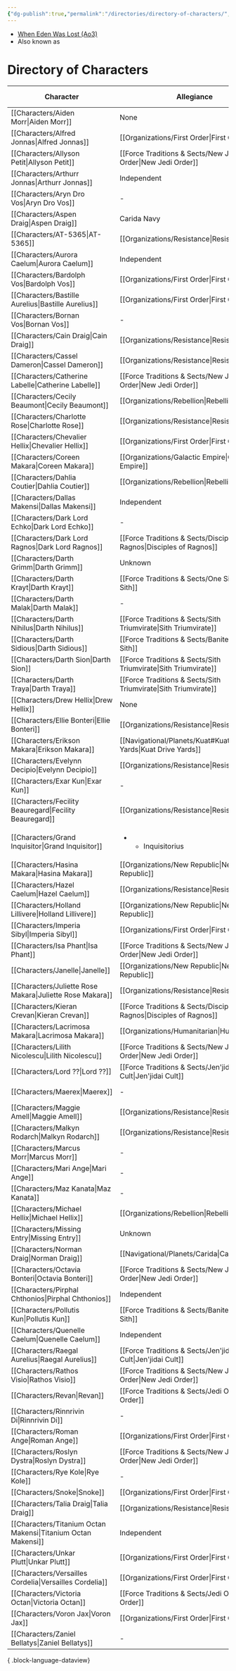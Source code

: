 ```yaml
---
{"dg-publish":true,"permalink":"/directories/directory-of-characters/","tags":["meta"],"dgShowLocalGraph":false}
---
```


- [When Eden Was Lost (Ao3)](https://archiveofourown.org/works/19334440/chapters/45992584)
- Also known as
# Directory of Characters

| Character                                                        | Allegiance                                                               | Force Sensitivity | Homeworld                                        | Status   |
| ---------------------------------------------------------------- | ------------------------------------------------------------------------ | ----------------- | ------------------------------------------------ | -------- |
| [[Characters/Aiden Morr\|Aiden Morr]]                         | None                                                                     | No sensitivity    | \-                                               | Deceased |
| [[Characters/Alfred Jonnas\|Alfred Jonnas]]                   | [[Organizations/First Order\|First Order]]                            | Fallen Jedi       | [[Navigational/Planets/Artorias\|Artorias]]   | Alive    |
| [[Characters/Allyson Petit\|Allyson Petit]]                   | [[Force Traditions & Sects/New Jedi Order\|New Jedi Order]]           | Jedi Knight       | \-                                               | Deceased |
| [[Characters/Arthurr Jonnas\|Arthurr Jonnas]]                 | Independent                                                              | No sensitivity    | [[Navigational/Artorias.md\|Artorias]]           | Alive    |
| [[Characters/Aryn Dro Vos\|Aryn Dro Vos]]                     | \-                                                                       | No sensitivity    | [[Navigational/Anaxes.md\|Anaxes]]               | Alive    |
| [[Characters/Aspen Draig\|Aspen Draig]]                       | Carida Navy                                                              | No sensitivity    | [[Navigational/Planets/Carida\|Carida]]       | Deceased |
| [[Characters/AT-5365\|AT-5365]]                               | [[Organizations/Resistance\|Resistance]]                              | Force-sensitive   | [[Navigational/Planets/Primea\|Primea]]                                       | Alive    |
| [[Characters/Aurora Caelum\|Aurora Caelum]]                   | Independent                                                              | Force-sensitive   | [[Navigational/Planets/Nallastia\|Nallastia]] | Deceased |
| [[Characters/Bardolph Vos\|Bardolph Vos]]                     | [[Organizations/First Order\|First Order]]                            | Fallen Jedi       | [[Navigational/Planets/Anaxes\|Anaxes]]       | Alive    |
| [[Characters/Bastille Aurelius\|Bastille Aurelius]]           | [[Organizations/First Order\|First Order]]                            | Fallen Jedi       | [[Navigational/Planets/Axum\|Axum]]           | Alive    |
| [[Characters/Bornan Vos\|Bornan Vos]]                         | \-                                                                       | No sensitivity    | [[Navigational/Anaxes.md\|Anaxes]]               | Alive    |
| [[Characters/Cain Draig\|Cain Draig]]                         | [[Organizations/Resistance\|Resistance]]                              | Force-sensitive   | [[Navigational/Planets/Carida\|Carida]]       | Alive    |
| [[Characters/Cassel Dameron\|Cassel Dameron]]                 | [[Organizations/Resistance\|Resistance]]                              | No sensitivity    | \-                                               | Alive    |
| [[Characters/Catherine Labelle\|Catherine Labelle]]           | [[Force Traditions & Sects/New Jedi Order\|New Jedi Order]]           | Jedi Knight       | \-                                               | Deceased |
| [[Characters/Cecily Beaumont\|Cecily Beaumont]]               | [[Organizations/Rebellion\|Rebellion]]                                | Jedi Knight       | [[Navigational/Planets/Axum\|Axum]]           | Deceased |
| [[Characters/Charlotte Rose\|Charlotte Rose]]                 | [[Organizations/Resistance\|Resistance]]                              | Jedi Knight       | [[Navigational/Planets/J't'p'tan\|J't'p'tan]] | Alive    |
| [[Characters/Chevalier Hellix\|Chevalier Hellix]]             | [[Organizations/First Order\|First Order]]                            | Fallen Jedi       | [[Navigational/Planets/Chandrila\|Chandrila]] | Alive    |
| [[Characters/Coreen Makara\|Coreen Makara]]                   | [[Organizations/Galactic Empire\|Galactic Empire]]                    | No sensitivity    | [[Navigational/Kuat.md\|Kuat]]                   | Alive    |
| [[Characters/Dahlia Coutier\|Dahlia Coutier]]                 | [[Organizations/Rebellion\|Rebellion]]                                | Jedi Master       | \-                                               | Unknown  |
| [[Characters/Dallas Makensi\|Dallas Makensi]]                 | Independent                                                              | No sensitivity    | \-                                               | Unknown  |
| [[Characters/Dark Lord Echko\|Dark Lord Echko]]               | \-                                                                       | Sith Lord         | \-                                               | Ghost    |
| [[Characters/Dark Lord Ragnos\|Dark Lord Ragnos]]             | [[Force Traditions & Sects/Disciples of Ragnos\|Disciples of Ragnos]] | Sith Lord         | \-                                               | Deceased |
| [[Characters/Darth Grimm\|Darth Grimm]]                       | Unknown                                                                  | Sith Lord         | Unknown                                          | Ghost    |
| [[Characters/Darth Krayt\|Darth Krayt]]                       | [[Force Traditions & Sects/One Sith\|One Sith]]                       | Sith Lord         | [[Navigational/Planets/Tatooine\|Tatooine]]   | Unknown  |
| [[Characters/Darth Malak\|Darth Malak]]                       | \-                                                                       | Sith Lord         | \-                                               | Deceased |
| [[Characters/Darth Nihilus\|Darth Nihilus]]                   | [[Force Traditions & Sects/Sith Triumvirate\|Sith Triumvirate]]       | Sith Lord         | Unknown                                          | Deceased |
| [[Characters/Darth Sidious\|Darth Sidious]]                   | [[Force Traditions & Sects/Banite Sith\|Banite Sith]]                 | Sith Lord         | [[Navigational/Naboo.md\|Naboo]]                 | Deceased |
| [[Characters/Darth Sion\|Darth Sion]]                         | [[Force Traditions & Sects/Sith Triumvirate\|Sith Triumvirate]]       | Sith Lord         | \-                                               | \-       |
| [[Characters/Darth Traya\|Darth Traya]]                       | [[Force Traditions & Sects/Sith Triumvirate\|Sith Triumvirate]]       | Sith Lord         | \-                                               | Deceased |
| [[Characters/Drew Hellix\|Drew Hellix]]                       | None                                                                     | No sensitivity    | \-                                               | Deceased |
| [[Characters/Ellie Bonteri\|Ellie Bonteri]]                   | [[Organizations/Resistance\|Resistance]]                              | Low sensitivity   | [[Navigational/Planets/Coruscant\|Coruscant]]                                    | Deceased |
| [[Characters/Erikson Makara\|Erikson Makara]]                 | [[Navigational/Planets/Kuat#Kuat Drive Yards\|Kuat Drive Yards]]      | No sensitivity    | [[Navigational/Planets/Kuat\|Kuat]]           | \-       |
| [[Characters/Evelynn Decipio\|Evelynn Decipio]]               | [[Organizations/Resistance\|Resistance]]                              | Low sensitivity   | [[Navigational/Planets/Mandalore\|Mandalore]] | Alive    |
| [[Characters/Exar Kun\|Exar Kun]]                             | \-                                                                       | Sith Lord         | \-                                               | Deceased |
| [[Characters/Fecility Beauregard\|Fecility Beauregard]]       | [[Organizations/Resistance\|Resistance]]                              | Low sensitivity   | [[Navigational/Planets/Carida\|Carida]]       | Deceased |
| [[Characters/Grand Inquisitor\|Grand Inquisitor]]             | <ul><li><ul><li>Inquisitorius</li></ul></li></ul>                        | Dark Lord         | \-                                               | Deceased |
| [[Characters/Hasina Makara\|Hasina Makara]]                   | [[Organizations/New Republic\|New Republic]]                          | No sensitivity    | [[Navigational/Planets/Kuat\|Kuat]]           | Alive    |
| [[Characters/Hazel Caelum\|Hazel Caelum]]                     | [[Organizations/Resistance\|Resistance]]                              | Jedi Knight       | [[Navigational/Planets/Nallastia\|Nallastia]] | Alive    |
| [[Characters/Holland Lillivere\|Holland Lillivere]]           | [[Organizations/New Republic\|New Republic]]                          | Force-sensitive   | [[Navigational/Planets/Naboo\|Naboo]]         | Alive    |
| [[Characters/Imperia Sibyl\|Imperia Sibyl]]                   | [[Organizations/First Order\|First Order]]                            | Fallen Jedi       | [[Navigational/Planets/Seidhkona\|Seidhkona]] | Alive    |
| [[Characters/Isa Phant\|Isa Phant]]                           | [[Force Traditions & Sects/New Jedi Order\|New Jedi Order]]           | Jedi Padawan      | \-                                               | Deceased |
| [[Characters/Janelle\|Janelle]]                               | [[Organizations/New Republic\|New Republic]]                          | Low sensitivity   | [[Navigational/Planets/Atrisia\|Atrisia]]     | Alive    |
| [[Characters/Juliette Rose Makara\|Juliette Rose Makara]]     | [[Organizations/Resistance\|Resistance]]                              | No sensitivity    | \-                                               | Alive    |
| [[Characters/Kieran Crevan\|Kieran Crevan]]                   | [[Force Traditions & Sects/Disciples of Ragnos\|Disciples of Ragnos]] | Sith Apprentice   | \-                                               | Deceased |
| [[Characters/Lacrimosa Makara\|Lacrimosa Makara]]             | [[Organizations/Humanitarian\|Humanitarian]]                          | Force-sensitive   | [[Navigational/Planets/Kuat\|Kuat]]           | Alive    |
| [[Characters/Lilith Nicolescu\|Lilith Nicolescu]]             | [[Force Traditions & Sects/New Jedi Order\|New Jedi Order]]           | Jedi Padawan      | \-                                               | Deceased |
| [[Characters/Lord ??\|Lord ??]]                               | [[Force Traditions & Sects/Jen'jidai Cult\|Jen'jidai Cult]]           | Sith Lord         | \-                                               | Deceased |
| [[Characters/Maerex\|Maerex]]                                 | \-                                                                       | No sensitivity    | \-                                               | Alive    |
| [[Characters/Maggie Amell\|Maggie Amell]]                     | [[Organizations/Resistance\|Resistance]]                              | Force-sensitive   | \-                                               | Alive    |
| [[Characters/Malkyn Rodarch\|Malkyn Rodarch]]                 | [[Organizations/Resistance\|Resistance]]                              | No sensitivity    | [[Navigational/Planets/Mandalore\|Mandalore]] | Alive    |
| [[Characters/Marcus Morr\|Marcus Morr]]                       | \-                                                                       | Jedi Knight       | \-                                               | Deceased |
| [[Characters/Mari Ange\|Mari Ange]]                           | \-                                                                       | No sensitivity    | \-                                               | Deceased |
| [[Characters/Maz Kanata\|Maz Kanata]]                         | \-                                                                       | \-                | \-                                               | \-       |
| [[Characters/Michael Hellix\|Michael Hellix]]                 | [[Organizations/Rebellion\|Rebellion]]                                | Low sensitivity   | \-                                               | Deceased |
| [[Characters/Missing Entry\|Missing Entry]]                   | Unknown                                                                  | Force Adept       | Unknown                                          | Unknown  |
| [[Characters/Norman Draig\|Norman Draig]]                     | [[Navigational/Planets/Carida\|Carida]] Navy                                                          | No sensitivity    | [[Navigational/Planets/Carida\|Carida]]       | Deceased |
| [[Characters/Octavia Bonteri\|Octavia Bonteri]]               | [[Force Traditions & Sects/New Jedi Order\|New Jedi Order]]           | Jedi Padawan      | \-                                               | Deceased |
| [[Characters/Pirphal Chthonios\|Pirphal Chthonios]]           | Independent                                                              | Force-user        | \-                                               | Deceased |
| [[Characters/Pollutis Kun\|Pollutis Kun]]                     | [[Force Traditions & Sects/Banite Sith\|Banite Sith]]                 | Sith Apprentice   | \-                                               | Deceased |
| [[Characters/Quenelle Caelum\|Quenelle Caelum]]               | Independent                                                              | No sensitivity    | [[Navigational/Planets/Nallastia\|Nallastia]] | Alive    |
| [[Characters/Raegal Aurelius\|Raegal Aurelius]]               | [[Force Traditions & Sects/Jen'jidai Cult\|Jen'jidai Cult]]           | Sith Lord         | [[Navigational/Planets/Carida\|Carida]]       | Deceased |
| [[Characters/Rathos Visio\|Rathos Visio]]                     | [[Force Traditions & Sects/New Jedi Order\|New Jedi Order]]           | Jedi Master       | \-                                               | Deceased |
| [[Characters/Revan\|Revan]]                                   | [[Force Traditions & Sects/Jedi Order\|Jedi Order]]                   | Force Adept       | [[Navigational/Planets/Deralia\|Deralia]]     | Deceased |
| [[Characters/Rinnrivin Di\|Rinnrivin Di]]                     | \-                                                                       | No sensitivity    | \-                                               | Deceased |
| [[Characters/Roman Ange\|Roman Ange]]                         | [[Organizations/First Order\|First Order]]                            | Jedi Padawan      | \-                                               | Alive    |
| [[Characters/Roslyn Dystra\|Roslyn Dystra]]                   | [[Force Traditions & Sects/New Jedi Order\|New Jedi Order]]           | Jedi Knight       | \-                                               | Deceased |
| [[Characters/Rye Kole\|Rye Kole]]                             | \-                                                                       | No sensitivity    | [[Navigational/Planets/Rhinnal\|Rhinnal]]     | Deceased |
| [[Characters/Snoke\|Snoke]]                                   | [[Organizations/First Order\|First Order]]                            | Sith Lord         | Unknown                                          | Alive    |
| [[Characters/Talia Draig\|Talia Draig]]                       | [[Organizations/Resistance\|Resistance]]                              | Force-sensitive   | [[Navigational/Planets/Carida\|Carida]]       | Alive    |
| [[Characters/Titanium Octan Makensi\|Titanium Octan Makensi]] | Independent                                                              | Force-user        | [[Navigational/Planets/Nallastia\|Nallastia]] | Alive    |
| [[Characters/Unkar Plutt\|Unkar Plutt]]                       | [[Organizations/First Order\|First Order]]                            | No sensitivity    | [[Navigational/Jakku.md\|Jakku]]                 | Alive    |
| [[Characters/Versailles Cordelia\|Versailles Cordelia]]       | [[Organizations/First Order\|First Order]]                            | Fallen Jedi       | [[Navigational/Planets/Corellia\|Corellia]]   | Alive    |
| [[Characters/Victoria Octan\|Victoria Octan]]                 | [[Force Traditions & Sects/Jedi Order\|Jedi Order]]                   | Jedi Padawan      | [[Navigational/Planets/Nallastia\|Nallastia]] | Deceased |
| [[Characters/Voron Jax\|Voron Jax]]                           | [[Organizations/First Order\|First Order]]                            | \-                | \-                                               | Alive    |
| [[Characters/Zaniel Bellatys\|Zaniel Bellatys]]               | \-                                                                       | Force Adept       | \-                                               | Deceased |

{ .block-language-dataview}


